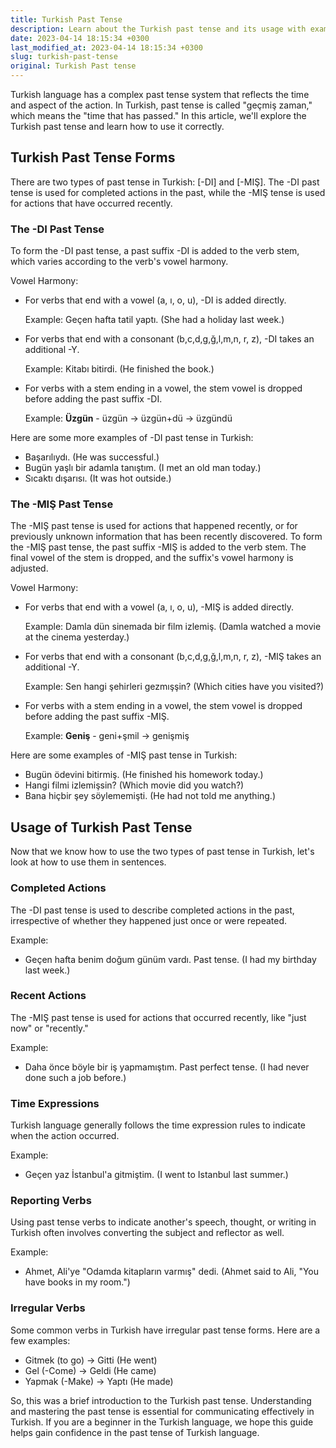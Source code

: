 ```yaml
---
title: Turkish Past Tense
description: Learn about the Turkish past tense and its usage with examples and tips. This beginner's guide will help you master the past tense in Turkish language.
date: 2023-04-14 18:15:34 +0300
last_modified_at: 2023-04-14 18:15:34 +0300
slug: turkish-past-tense
original: Turkish Past tense
---
```

Turkish language has a complex past tense system that reflects the time and aspect of the action. In Turkish, past tense is called "geçmiş zaman," which means the "time that has passed." In this article, we'll explore the Turkish past tense and learn how to use it correctly.

## Turkish Past Tense Forms

There are two types of past tense in Turkish: [-DI] and [-MIŞ]. The -DI past tense is used for completed actions in the past, while the -MIŞ tense is used for actions that have occurred recently.

### The -DI Past Tense

To form the -DI past tense, a past suffix -DI is added to the verb stem, which varies according to the verb's vowel harmony.

Vowel Harmony:

- For verbs that end with a vowel (a, ı, o, u), -DI is added directly.

   Example: Geçen hafta tatil yaptı. (She had a holiday last week.)

- For verbs that end with a consonant (b,c,d,g,ğ,l,m,n, r, z), -DI takes an additional -Y.

   Example: Kitabı bitirdi. (He finished the book.)

- For verbs with a stem ending in a vowel, the stem vowel is dropped before adding the past suffix -DI.

   Example: **Üzgün** - üzgün -> üzgün+dü -> üzgündü 

Here are some more examples of -DI past tense in Turkish:

- Başarılıydı. (He was successful.)
- Bugün yaşlı bir adamla tanıştım. (I met an old man today.)
- Sıcaktı dışarısı. (It was hot outside.)

### The -MIŞ Past Tense

The -MIŞ past tense is used for actions that happened recently, or for previously unknown information that has been recently discovered. To form the -MIŞ past tense, the past suffix -MIŞ is added to the verb stem. The final vowel of the stem is dropped, and the suffix's vowel harmony is adjusted.

Vowel Harmony:

- For verbs that end with a vowel (a, ı, o, u), -MIŞ is added directly.

   Example: Damla dün sinemada bir film izlemiş. (Damla watched a movie at the cinema yesterday.)

- For verbs that end with a consonant (b,c,d,g,ğ,l,m,n, r, z), -MIŞ takes an additional -Y.

   Example: Sen hangi şehirleri gezmışşin? (Which cities have you visited?)

- For verbs with a stem ending in a vowel, the stem vowel is dropped before adding the past suffix -MIŞ.

   Example: **Geniş** - geni+şmil -> genişmiş 

Here are some examples of -MIŞ past tense in Turkish:

- Bugün ödevini bitirmiş. (He finished his homework today.)
- Hangi filmi izlemişsin? (Which movie did you watch?)
- Bana hiçbir şey söylememişti. (He had not told me anything.)

## Usage of Turkish Past Tense

Now that we know how to use the two types of past tense in Turkish, let's look at how to use them in sentences.

### Completed Actions

The -DI past tense is used to describe completed actions in the past, irrespective of whether they happened just once or were repeated.

Example:

- Geçen hafta benim doğum günüm vardı. Past tense. (I had my birthday last week.)

### Recent Actions

The -MIŞ past tense is used for actions that occurred recently, like "just now" or "recently."

Example:

- Daha önce böyle bir iş yapmamıştım. Past perfect tense. (I had never done such a job before.)

### Time Expressions

Turkish language generally follows the time expression rules to indicate when the action occurred.

Example:

- Geçen yaz İstanbul'a gitmiştim. (I went to Istanbul last summer.)

### Reporting Verbs

Using past tense verbs to indicate another's speech, thought, or writing in Turkish often involves converting the subject and reflector as well.

Example:

- Ahmet, Ali'ye "Odamda kitapların varmış" dedi. (Ahmet said to Ali, "You have books in my room.")

### Irregular Verbs

Some common verbs in Turkish have irregular past tense forms. Here are a few examples:

- Gitmek (to go) -> Gitti (He went)
- Gel (-Come) -> Geldi (He came)
- Yapmak (-Make) -> Yaptı (He made)

So, this was a brief introduction to the Turkish past tense. Understanding and mastering the past tense is essential for communicating effectively in Turkish. If you are a beginner in the Turkish language, we hope this guide helps gain confidence in the past tense of Turkish language.